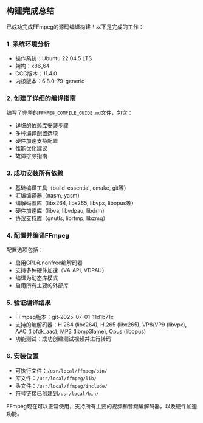 ## 构建完成总结

已成功完成FFmpeg的源码编译构建！以下是完成的工作：

### 1. 系统环境分析
- 操作系统：Ubuntu 22.04.5 LTS
- 架构：x86_64
- GCC版本：11.4.0
- 内核版本：6.8.0-79-generic

### 2. 创建了详细的编译指南
编写了完整的`FFMPEG_COMPILE_GUIDE.md`文件，包含：
- 详细的依赖库安装步骤
- 多种编译配置选项
- 硬件加速支持配置
- 性能优化建议
- 故障排除指南

### 3. 成功安装所有依赖
- 基础编译工具（build-essential, cmake, git等）
- 汇编编译器（nasm, yasm）
- 编解码器库（libx264, libx265, libvpx, libopus等）
- 硬件加速库（libva, libvdpau, libdrm）
- 协议支持库（gnutls, librtmp, libzmq）

### 4. 配置并编译FFmpeg
配置选项包括：
- 启用GPL和nonfree编解码器
- 支持多种硬件加速（VA-API, VDPAU）
- 编译为动态库模式
- 启用所有主要的外部库

### 5. 验证编译结果
- FFmpeg版本：git-2025-07-01-11d1b71c
- 支持的编解码器：H.264 (libx264), H.265 (libx265), VP8/VP9 (libvpx), AAC (libfdk_aac), MP3 (libmp3lame), Opus (libopus)
- 功能测试：成功创建测试视频并进行转码

### 6. 安装位置
- 可执行文件：`/usr/local/ffmpeg/bin/`
- 库文件：`/usr/local/ffmpeg/lib/`
- 头文件：`/usr/local/ffmpeg/include/`
- 符号链接已创建到`/usr/local/bin/`

FFmpeg现在可以正常使用，支持所有主要的视频和音频编解码器，以及硬件加速功能。
